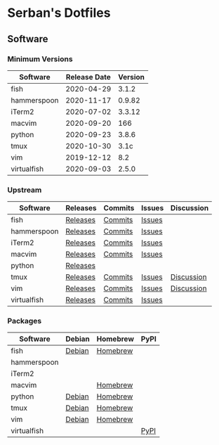 # Serban's Dotfiles

## Software

### Minimum Versions

Software    | Release Date | Version
--------    | ------------ | -------
fish        | 2020-04-29   | 3.1.2
hammerspoon | 2020-11-17   | 0.9.82
iTerm2      | 2020-07-02   | 3.3.12
macvim      | 2020-09-20   | 166
python      | 2020-09-23   | 3.8.6
tmux        | 2020-10-30   | 3.1c
vim         | 2019-12-12   | 8.2
virtualfish | 2020-09-03   | 2.5.0

### Upstream

Software    | Releases                                                        | Commits                                                               | Issues                                                      | Discussion
--------    | --------                                                        | -------                                                               | ------                                                      | ----------
fish        | [Releases](https://github.com/fish-shell/fish-shell/releases)   | [Commits](https://github.com/fish-shell/fish-shell/commits/master)    | [Issues](https://github.com/fish-shell/fish-shell/issues)   |
hammerspoon | [Releases](https://github.com/Hammerspoon/hammerspoon/releases) | [Commits](https://github.com/Hammerspoon/hammerspoon/commits/master)  | [Issues](https://github.com/Hammerspoon/hammerspoon/issues) |
iTerm2      | [Releases](https://github.com/gnachman/iTerm2/releases)         | [Commits](https://github.com/gnachman/iTerm2/commits/master)          | [Issues](https://gitlab.com/gnachman/iterm2/-/issues)       |
macvim      | [Releases](https://github.com/macvim-dev/macvim/releases)       | [Commits](https://github.com/macvim-dev/macvim/commits/master)        | [Issues](https://github.com/macvim-dev/macvim/issues)       |
python      | [Releases](https://www.python.org/downloads)                    |                                                                       |                                                             |
tmux        | [Releases](https://github.com/tmux/tmux/releases)               | [Commits](https://github.com/openbsd/src/commits/master/usr.bin/tmux) | [Issues](https://github.com/tmux/tmux/issues)               | [Discussion](https://groups.google.com/g/tmux-users)
vim         | [Releases](https://github.com/vim/vim/releases)                 | [Commits](https://github.com/vim/vim/commits/master)                  | [Issues](https://github.com/vim/vim/issues)                 | [Discussion](https://groups.google.com/g/vim_dev)
virtualfish | [Releases](https://github.com/justinmayer/virtualfish/releases) | [Commits](https://github.com/justinmayer/virtualfish/commits/master)  | [Issues](https://github.com/justinmayer/virtualfish/issues) |

### Packages

Software    | Debian                                                    | Homebrew                                                | PyPI
--------    | ------                                                    | --------                                                | ----
fish        | [Debian](https://tracker.debian.org/pkg/fish)             | [Homebrew](https://formulae.brew.sh/formula/fish)       |
hammerspoon |                                                           |                                                         |
iTerm2      |                                                           |                                                         |
macvim      |                                                           | [Homebrew](https://formulae.brew.sh/formula/macvim)     |
python      | [Debian](https://tracker.debian.org/pkg/python3-defaults) | [Homebrew](https://formulae.brew.sh/formula/python@3.8) |
tmux        | [Debian](https://tracker.debian.org/pkg/tmux)             | [Homebrew](https://formulae.brew.sh/formula/tmux)       |
vim         | [Debian](https://tracker.debian.org/pkg/vim)              | [Homebrew](https://formulae.brew.sh/formula/vim)        |
virtualfish |                                                           |                                                         | [PyPI](https://pypi.org/project/virtualfish)
